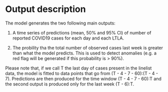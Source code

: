 # Output description

The model generates the two following main outputs:

1. A time series of predictions (mean, 50% and 95% CI) of number of reported
COVID19 cases for each day and each LTLA.

2. The probility tha the total number of observed cases last week is greater
than what the model predicts. This is used to detect anomalies (e.g. a red flag 
will be generated if this probability is > 90%).

Please note that, if we call T the last day of cases present in the linelist data, 
the  model is fitted to data points that go from (T - 4 - 7 - 60):(T - 4 - 7). 
Predictions are then produced for the time window (T - 4 - 7 - 60):T and the 
second output is produced only for the last week (T - 6):T.